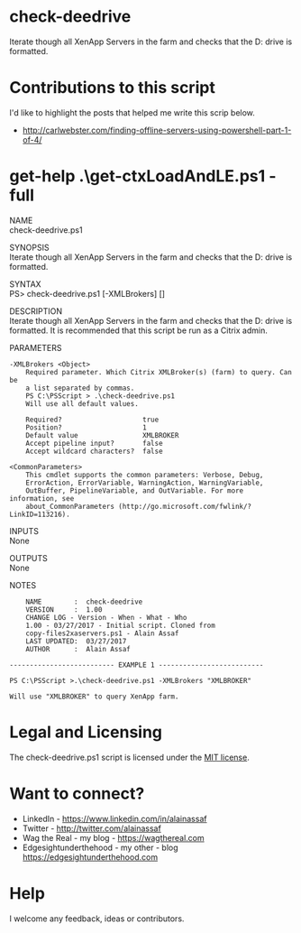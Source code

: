# check-deedrive
Iterate  though all XenApp Servers in the farm and checks that the D: drive is formatted.

# Contributions to this script
I'd like to highlight the posts that helped me write this scrip below.
* http://carlwebster.com/finding-offline-servers-using-powershell-part-1-of-4/

# get-help .\get-ctxLoadAndLE.ps1 -full

NAME<br>
    check-deedrive.ps1
    
SYNOPSIS<br>
    Iterate  though all XenApp Servers in the farm and checks that the D: drive is formatted.
    
SYNTAX<br>
    PS> check-deedrive.ps1 [-XMLBrokers] <Object> [<CommonParameters>]
    
DESCRIPTION<br>
    Iterate  though all XenApp Servers in the farm and checks that the D: drive is formatted.
    It is recommended that this script be run as a Citrix admin.
    
PARAMETERS

    -XMLBrokers <Object>
        Required parameter. Which Citrix XMLBroker(s) (farm) to query. Can be 
        a list separated by commas.
        PS C:\PSScript > .\check-deedrive.ps1
        Will use all default values.
        
        Required?                    true
        Position?                    1
        Default value                XMLBROKER
        Accept pipeline input?       false
        Accept wildcard characters?  false
        
    <CommonParameters>
        This cmdlet supports the common parameters: Verbose, Debug,
        ErrorAction, ErrorVariable, WarningAction, WarningVariable,
        OutBuffer, PipelineVariable, and OutVariable. For more information, see 
        about_CommonParameters (http://go.microsoft.com/fwlink/?LinkID=113216). 
    
INPUTS<br>
    None
    
OUTPUTS<br>
    None
    
NOTES
    
        NAME        :  check-deedrive
        VERSION     :  1.00
        CHANGE LOG - Version - When - What - Who
        1.00 - 03/27/2017 - Initial script. Cloned from 
        copy-files2xaservers.ps1 - Alain Assaf
        LAST UPDATED:  03/27/2017
        AUTHOR      :  Alain Assaf
    
    -------------------------- EXAMPLE 1 --------------------------
    
    PS C:\PSScript >.\check-deedrive.ps1 -XMLBrokers "XMLBROKER"
    
    Will use "XMLBROKER" to query XenApp farm.
    
# Legal and Licensing
The check-deedrive.ps1 script is licensed under the [MIT license][].

[MIT license]: LICENSE.md

# Want to connect?
* LinkedIn - https://www.linkedin.com/in/alainassaf
* Twitter - http://twitter.com/alainassaf
* Wag the Real - my blog - https://wagthereal.com
* Edgesightunderthehood - my other - blog https://edgesightunderthehood.com

# Help
I welcome any feedback, ideas or contributors.
